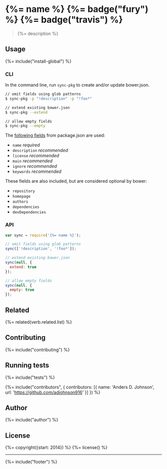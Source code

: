# {%= name %} {%= badge("fury") %} {%= badge("travis") %}

> {%= description %}

## Usage

{%= include("install-global") %}

### CLI

In the command line, run `sync-pkg` to create and/or update bower.json.

```sh
// omit fields using glob patterns
$ sync-pkg -p "!description" -p "!foo*"

// extend existing bower.json
$ sync-pkg --extend

// allow empty fields
$ sync-pkg --empty
```

The [following fields](https://github.com/bower/bower.json-spec) from package.json are used:

- `name` _required_
- `description` _recommended_
- `license` _recommended_
- `main` _recommended_
- `ignore` _recommended_
- `keywords` _recommended_

These fields are also included, but are considered optional by bower:

- `repository`
- `homepage`
- `authors`
- `dependencies`
- `devDependencies`

### API

```js
var sync = require('{%= name %}');

// omit fields using glob patterns
sync(['!description', '!foo*']);

// extend existing bower.json
sync(null, {
  extend: true
});

// allow empty fields
sync(null, {
  empty: true
});
```

## Related
{%= related(verb.related.list) %}

## Contributing
{%= include("contributing") %}

## Running tests
{%= include("tests") %}

{%= include("contributors", {
  contributors: [{
    name: 'Anders D. Johnson',
    url: 'https://github.com/adjohnson916'
  }]
}) %}

## Author
{%= include("author") %}

## License
{%= copyright({start: 2014}) %}
{%= license() %}

***

{%= include("footer") %}

